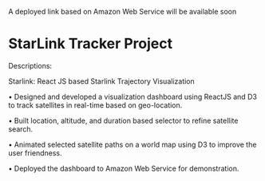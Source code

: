 A deployed link based on Amazon Web Service will be available soon
# StarLink Tracker Project
Descriptions:

Starlink: React JS based Starlink Trajectory Visualization

• Designed and developed a visualization dashboard using ReactJS and D3 to track satellites in
real-time based on geo-location.

• Built location, altitude, and duration based selector to refine satellite search.

• Animated selected satellite paths on a world map using D3 to improve the user friendness.

• Deployed the dashboard to Amazon Web Service for demonstration.
